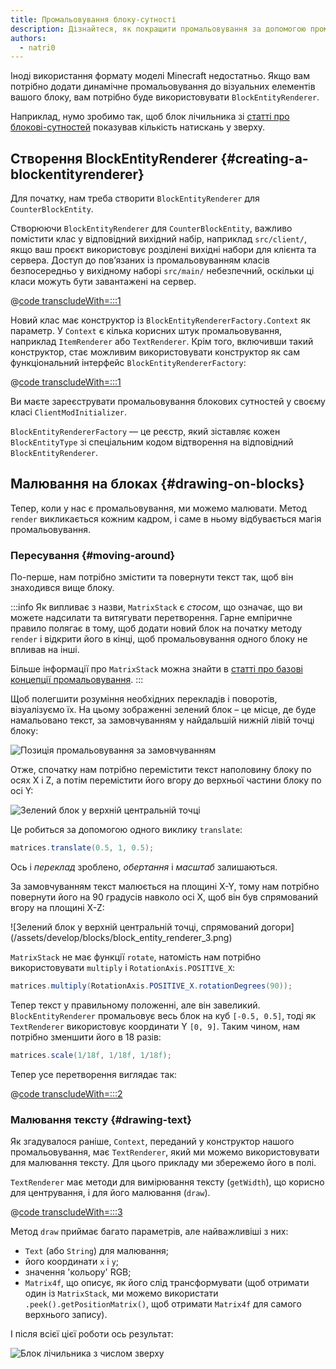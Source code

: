 ```yaml
---
title: Промальовування блоку-сутності
description: Дізнайтеся, як покращити промальовування за допомогою промальовування блоку-сутності.
authors:
  - natri0
---
```


Іноді використання формату моделі Minecraft недостатньо. Якщо вам потрібно додати динамічне промальовування до візуальних елементів вашого блоку, вам потрібно буде використовувати `BlockEntityRenderer`.

Наприклад, нумо зробимо так, щоб блок лічильника зі [статті про блокові-сутностей](../blocks/block-entities) показував кількість натискань у зверху.

## Створення BlockEntityRenderer {#creating-a-blockentityrenderer}

Для початку, нам треба створити `BlockEntityRenderer` для `CounterBlockEntity`.

Створюючи `BlockEntityRenderer` для `CounterBlockEntity`, важливо помістити клас у відповідний вихідний набір, наприклад `src/client/`, якщо ваш проєкт використовує розділені вихідні набори для клієнта та сервера. Доступ до пов’язаних із промальовуванням класів безпосередньо у вихідному наборі `src/main/` небезпечний, оскільки ці класи можуть бути завантажені на сервер.

@[code transcludeWith=:::1](@/reference/1.21.8/src/client/java/com/example/docs/rendering/blockentity/CounterBlockEntityRenderer.java)

Новий клас має конструктор із `BlockEntityRendererFactory.Context` як параметр. У `Context` є кілька корисних штук промальовування, наприклад `ItemRenderer` або `TextRenderer`.
Крім того, включивши такий конструктор, стає можливим використовувати конструктор як сам функціональний інтерфейс `BlockEntityRendererFactory`:

@[code transcludeWith=:::1](@/reference/1.21.8/src/client/java/com/example/docs/FabricDocsBlockEntityRenderer.java)

Ви маєте зареєструвати промальовування блокових сутностей у своєму класі `ClientModInitializer`.

`BlockEntityRendererFactory` — це реєстр, який зіставляє кожен `BlockEntityType` зі спеціальним кодом відтворення на відповідний `BlockEntityRenderer`.

## Малювання на блоках {#drawing-on-blocks}

Тепер, коли у нас є промальовування, ми можемо малювати. Метод `render` викликається кожним кадром, і саме в ньому відбувається магія промальовування.

### Пересування {#moving-around}

По-перше, нам потрібно змістити та повернути текст так, щоб він знаходився вище блоку.

:::info
Як випливає з назви, `MatrixStack` є _стосом_, що означає, що ви можете надсилати та витягувати перетворення.
Гарне емпіричне правило полягає в тому, щоб додати новий блок на початку методу `render` і відкрити його в кінці, щоб промальовування одного блоку не впливав на інші.

Більше інформації про `MatrixStack` можна знайти в [статті про базові концепції промальовування](../rendering/basic-concepts).
:::

Щоб полегшити розуміння необхідних перекладів і поворотів, візуалізуємо їх. На цьому зображенні зелений блок – це місце, де буде намальовано текст, за замовчуванням у найдальшій нижній лівій точці блоку:

![Позиція промальовування за замовчуванням](/assets/develop/blocks/block_entity_renderer_1.png)

Отже, спочатку нам потрібно перемістити текст наполовину блоку по осях X і Z, а потім перемістити його вгору до верхньої частини блоку по осі Y:

![Зелений блок у верхній центральній точці](/assets/develop/blocks/block_entity_renderer_2.png)

Це робиться за допомогою одного виклику `translate`:

```java
matrices.translate(0.5, 1, 0.5);
```

Ось і _переклад_ зроблено, _обертання_ і _масштаб_ залишаються.

За замовчуванням текст малюється на площині X-Y, тому нам потрібно повернути його на 90 градусів навколо осі X, щоб він був спрямований вгору на площині X-Z:

![Зелений блок у верхній центральній точці, спрямований догори] (/assets/develop/blocks/block_entity_renderer_3.png)

`MatrixStack` не має функції `rotate`, натомість нам потрібно використовувати `multiply` і `RotationAxis.POSITIVE_X`:

```java
matrices.multiply(RotationAxis.POSITIVE_X.rotationDegrees(90));
```

Тепер текст у правильному положенні, але він завеликий. `BlockEntityRenderer` промальовує весь блок на куб `[-0.5, 0.5]`, тоді як `TextRenderer` використовує координати Y `[0, 9]`. Таким чином, нам потрібно зменшити його в 18 разів:

```java
matrices.scale(1/18f, 1/18f, 1/18f);
```

Тепер усе перетворення виглядає так:

@[code transcludeWith=:::2](@/reference/1.21.8/src/client/java/com/example/docs/rendering/blockentity/CounterBlockEntityRenderer.java)

### Малювання тексту {#drawing-text}

Як згадувалося раніше, `Context`, переданий у конструктор нашого промальовування, має `TextRenderer`, який ми можемо використовувати для малювання тексту. Для цього прикладу ми збережемо його в полі.

`TextRenderer` має методи для вимірювання тексту (`getWidth`), що корисно для центрування, і для його малювання (`draw`).

@[code transcludeWith=:::3](@/reference/1.21.8/src/client/java/com/example/docs/rendering/blockentity/CounterBlockEntityRenderer.java)

Метод `draw` приймає багато параметрів, але найважливіші з них:

- `Text` (або `String`) для малювання;
- його координати `x` і `y`;
- значення 'кольору' RGB;
- `Matrix4f`, що описує, як його слід трансформувати (щоб отримати один із `MatrixStack`, ми можемо використати `.peek().getPositionMatrix()`, щоб отримати `Matrix4f` для самого верхнього запису).

І після всієї цієї роботи ось результат:

![Блок лічильника з числом зверху](/assets/develop/blocks/block_entity_renderer_4.png)
